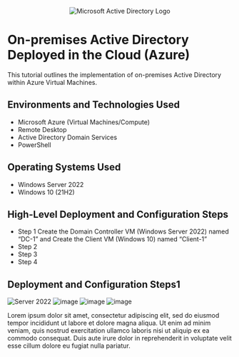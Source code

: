 <p align="center">
<img src="https://i.imgur.com/pU5A58S.png" alt="Microsoft Active Directory Logo"/>
</p>

<h1>On-premises Active Directory Deployed in the Cloud (Azure)</h1>
This tutorial outlines the implementation of on-premises Active Directory within Azure Virtual Machines.<br />


<h2>Environments and Technologies Used</h2>

- Microsoft Azure (Virtual Machines/Compute)
- Remote Desktop
- Active Directory Domain Services
- PowerShell

<h2>Operating Systems Used </h2>

- Windows Server 2022
- Windows 10 (21H2)

<h2>High-Level Deployment and Configuration Steps</h2>

- Step 1 Create the Domain Controller VM (Windows Server 2022) named “DC-1” and Create the Client VM (Windows 10) named “Client-1”
- Step 2 
- Step 3
- Step 4

<h2>Deployment and Configuration Steps1</h2>

<p>
  
![Server 2022](https://github.com/user-attachments/assets/e00cda20-9dea-418e-ba26-2166e34a64dd)
![image](https://github.com/user-attachments/assets/24966794-2a24-4a2e-8235-42cc71adab28)
![image](https://github.com/user-attachments/assets/ac27b990-b14a-4eca-ac1a-31d4f8279acd)
![image](https://github.com/user-attachments/assets/7e0a3d3b-29aa-4c78-b53e-8af378c1354c)





</p>


<p>
Lorem ipsum dolor sit amet, consectetur adipiscing elit, sed do eiusmod tempor incididunt ut labore et dolore magna aliqua. Ut enim ad minim veniam, quis nostrud exercitation ullamco laboris nisi ut aliquip ex ea commodo consequat. Duis aute irure dolor in reprehenderit in voluptate velit esse cillum dolore eu fugiat nulla pariatur.
</p>
<br />
